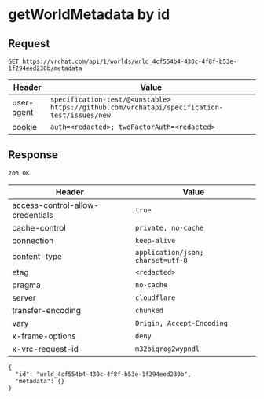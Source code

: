 # getWorldMetadata by id

## Request
`GET https://vrchat.com/api/1/worlds/wrld_4cf554b4-430c-4f8f-b53e-1f294eed230b/metadata`

| Header | Value |
| ------ | ----- |
| user-agent | `specification-test/@<unstable> https://github.com/vrchatapi/specification-test/issues/new` |
| cookie | `auth=<redacted>; twoFactorAuth=<redacted>` |


## Response
`200 OK`

| Header | Value |
| ------ | ----- |
| access-control-allow-credentials | `true` |
| cache-control | `private, no-cache` |
| connection | `keep-alive` |
| content-type | `application/json; charset=utf-8` |
| etag | `<redacted>` |
| pragma | `no-cache` |
| server | `cloudflare` |
| transfer-encoding | `chunked` |
| vary | `Origin, Accept-Encoding` |
| x-frame-options | `deny` |
| x-vrc-request-id | `m32biqrog2wypndl` |

```jsonc
{
  "id": "wrld_4cf554b4-430c-4f8f-b53e-1f294eed230b",
  "metadata": {}
}
```
